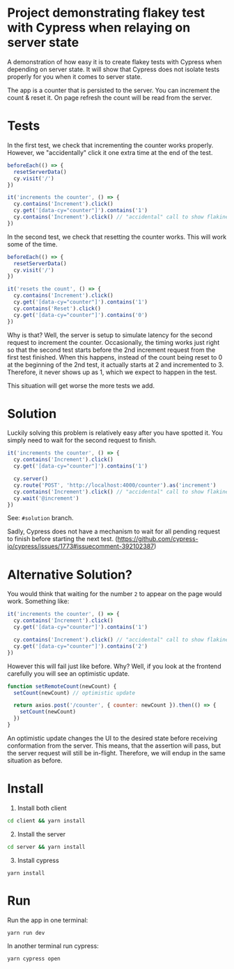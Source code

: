 # Project demonstrating flakey test with Cypress when relaying on server state

A demonstration of how easy it is to create flakey tests with Cypress when depending on server state. It will show that Cypress does not isolate tests properly for you when it comes to server state.

The app is a counter that is persisted to the server. You can increment the count & reset it. On page refresh the count will be read from the server.

# Tests

In the first test, we check that incrementing the counter works properly. However, we "accidentally" click it one extra time at the end of the test.

```javascript
beforeEach(() => {
  resetServerData()
  cy.visit('/')
})

it('increments the counter', () => {
  cy.contains('Increment').click()
  cy.get('[data-cy="counter"]').contains('1')
  cy.contains('Increment').click() // "accidental" call to show flakiness
})
```

In the second test, we check that resetting the counter works. This will work some of the time.

```javascript
beforeEach(() => {
  resetServerData()
  cy.visit('/')
})

it('resets the count', () => {
  cy.contains('Increment').click()
  cy.get('[data-cy="counter"]').contains('1')
  cy.contains('Reset').click()
  cy.get('[data-cy="counter"]').contains('0')
})
```

Why is that? Well, the server is setup to simulate latency for the second request to increment the counter. Occasionally, the timing works just right so that the second test starts before the 2nd increment request from the first test finished. When this happens, instead of the count being reset to 0 at the beginning of the 2nd test, it actually starts at 2 and incremented to 3. Therefore, it never shows up as 1, which we expect to happen in the test.

This situation will get worse the more tests we add.

# Solution

Luckily solving this problem is relatively easy after you have spotted it. You simply need to wait for the second request to finish.

```javascript
it('increments the counter', () => {
  cy.contains('Increment').click()
  cy.get('[data-cy="counter"]').contains('1')

  cy.server()
  cy.route('POST', 'http://localhost:4000/counter').as('increment')
  cy.contains('Increment').click() // "accidental" call to show flakiness
  cy.wait('@increment')
})
```

See: `#solution` branch.

Sadly, Cypress does not have a mechanism to wait for all pending request to finish before starting the next test. (https://github.com/cypress-io/cypress/issues/1773#issuecomment-392102387)

# Alternative Solution?

You would think that waiting for the number `2` to appear on the page would work. Something like:

```javascript
it('increments the counter', () => {
  cy.contains('Increment').click()
  cy.get('[data-cy="counter"]').contains('1')

  cy.contains('Increment').click() // "accidental" call to show flakiness
  cy.get('[data-cy="counter"]').contains('2')
})
```

However this will fail just like before. Why? Well, if you look at the frontend carefully you will see an optimistic update.

```javascript
function setRemoteCount(newCount) {
  setCount(newCount) // optimistic update

  return axios.post('/counter', { counter: newCount }).then(() => {
    setCount(newCount)
  })
}
```

An optimistic update changes the UI to the desired state before receiving conformation from the server. This means, that the assertion will pass, but the server request will still be in-flight. Therefore, we will endup in the same situation as before.

# Install

1. Install both client

```bash
cd client && yarn install
```

2. Install the server

```bash
cd server && yarn install
```

3. Install cypress

```
yarn install
```

# Run

Run the app in one terminal:

```
yarn run dev
```

In another terminal run cypress:

```
yarn cypress open
```
